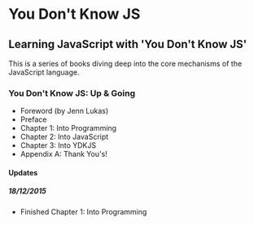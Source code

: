 # You Don't Know JS
## Learning JavaScript with 'You Don't Know JS'

This is a series of books diving deep into the core mechanisms of the JavaScript language.

### You Don't Know JS: Up & Going
- Foreword (by Jenn Lukas)
- Preface
- Chapter 1: Into Programming
- Chapter 2: Into JavaScript
- Chapter 3: Into YDKJS
- Appendix A: Thank You's!

#### Updates
##### 18/12/2015
- Finished Chapter 1: Into Programming